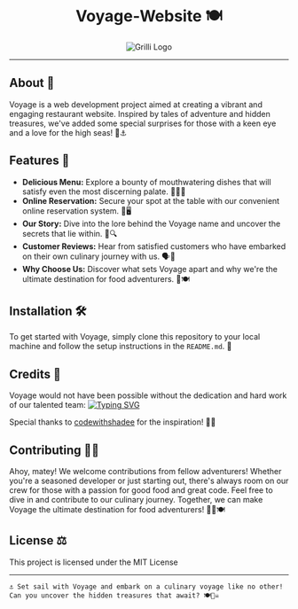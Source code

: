 <h1 align="center">
Voyage-Website 🍽️
</h1>
<p align="center">
  <img src="https://media.discordapp.net/attachments/1188240022722334720/1240013649201074196/PNG.png?ex=66450434&is=6643b2b4&hm=9afb26a0667cc9e6e9c81f28faec8004dc45505a40317dd9d4172f87cb7fd299&=&format=webp&quality=lossless" alt="Grilli Logo">
</p>


---

## About 📜

Voyage is a web development project aimed at creating a vibrant and engaging restaurant website. Inspired by tales of adventure and hidden treasures, we've added some special surprises for those with a keen eye and a love for the high seas! 🌊⚓️

## Features 🌟

- **Delicious Menu:** Explore a bounty of mouthwatering dishes that will satisfy even the most discerning palate. 🍔🍕🥗
- **Online Reservation:** Secure your spot at the table with our convenient online reservation system. 📅🖥️
- **Our Story:** Dive into the lore behind the Voyage name and uncover the secrets that lie within. 📜🔍
- **Customer Reviews:** Hear from satisfied customers who have embarked on their own culinary journey with us. 🗣️👥
- **Why Choose Us:** Discover what sets Voyage apart and why we're the ultimate destination for food adventurers. 🌟🍽️

## Installation 🛠️

To get started with Voyage, simply clone this repository to your local machine and follow the setup instructions in the `README.md`. 🔧

## Credits 🙌

Voyage would not have been possible without the dedication and hard work of our talented team:
[![Typing SVG](https://readme-typing-svg.herokuapp.com?font=Fira+Code&pause=30&multiline=true&random=false&width=423&height=130&lines=Omar+Hesham+Hamed;Abdelrahman+Mohamed+Mahmoud;Abdallah+Hamada;Yousef+Khaled;Adham+Aldondety)](https://git.io/typing-svg)

Special thanks to [codewithshadee](https://github.com/codewithsadee) for the inspiration! 🙌🌟

## Contributing 🏴‍☠️

Ahoy, matey! We welcome contributions from fellow adventurers! Whether you're a seasoned developer or just starting out, there's always room on our crew for those with a passion for good food and great code. Feel free to dive in and contribute to our culinary journey. Together, we can make Voyage the ultimate destination for food adventurers! 🏴‍☠️🍽️

## License ⚖️

This project is licensed under the MIT License

---
```
⚓️ Set sail with Voyage and embark on a culinary voyage like no other! Can you uncover the hidden treasures that await? 🍽️🏴‍☠️
```
